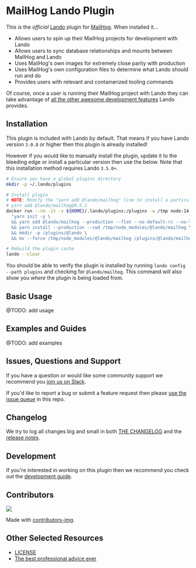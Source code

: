 # MailHog Lando Plugin

This is the _official_ [Lando](https://lando.dev) plugin for [MailHog](https://docs.lando.dev/config/mailhog.html). When installed it...

* Allows users to spin up their MailHog projects for development with Lando
* Allows users to sync database relationships and mounts between MailHog and Lando
* Uses MailHog's own images for extremely close parity with production
* Uses MailHog's own configuration files to determine what Lando should run and do
* Provides users with relevant and containerized tooling commands

Of course, once a user is running their MailHog project with Lando they can take advantage of [all the other awesome development features](https://docs.lando.dev) Lando provides.

## Installation

This plugin is included with Lando by default. That means if you have Lando version `3.0.8` or higher then this plugin is already installed!

However if you would like to manually install the plugin, update it to the bleeding edge or install a particular version then use the below. Note that this installation method requires Lando `3.5.0+`.

```bash
# Ensure you have a global plugins directory
mkdir -p ~/.lando/plugins

# Install plugin
# NOTE: Modify the "yarn add @lando/mailhog" line to install a particular version eg
# yarn add @lando/mailhog@0.5.2
docker run --rm -it -v ${HOME}/.lando/plugins:/plugins -w /tmp node:14-alpine sh -c \
  "yarn init -y \
  && yarn add @lando/mailhog --production --flat --no-default-rc --no-lockfile --link-duplicates \
  && yarn install --production --cwd /tmp/node_modules/@lando/mailhog \
  && mkdir -p /plugins/@lando \
  && mv --force /tmp/node_modules/@lando/mailhog /plugins/@lando/mailhog"

# Rebuild the plugin cache
lando --clear
```

You should be able to verify the plugin is installed by running `lando config --path plugins` and checking for `@lando/mailhog`. This command will also show you _where_ the plugin is being loaded from.

## Basic Usage

@TODO: add usage

## Examples and Guides

@TODO: add examples

## Issues, Questions and Support

If you have a question or would like some community support we recommend you [join us on Slack](https://launchpass.com/devwithlando).

If you'd like to report a bug or submit a feature request then please [use the issue queue](https://github.com/lando/mailhog/issues/new/choose) in this repo.

## Changelog

We try to log all changes big and small in both [THE CHANGELOG](https://github.com/lando/mailhog/blob/main/CHANGELOG.md) and the [release notes](https://github.com/lando/mailhog/releases).

## Development

If you're interested in working on this plugin then we recommend you check out the [development guide](https://github.com/lando/mailhog/blob/main/docs/development.md).

## Contributors

<a href="https://github.com/lando/mailhog/graphs/contributors">
  <img src="https://contrib.rocks/image?repo=lando/mailhog" />
</a>

Made with [contributors-img](https://contrib.rocks).

## Other Selected Resources

* [LICENSE](https://github.com/lando/mailhog/blob/main/LICENSE.md)
* [The best professional advice ever](https://www.youtube.com/watch?v=tkBVDh7my9Q)
